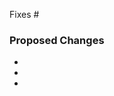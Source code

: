 <!--

Thanks for filing a pull request!

Make sure you've read through [our contributing guide](https://github.com/bpmn-io/diagram-js/blob/master/CONTRIBUTING.md#creating-a-pull-request) before you continue.

-->


Fixes #


### Proposed Changes

*
*
*